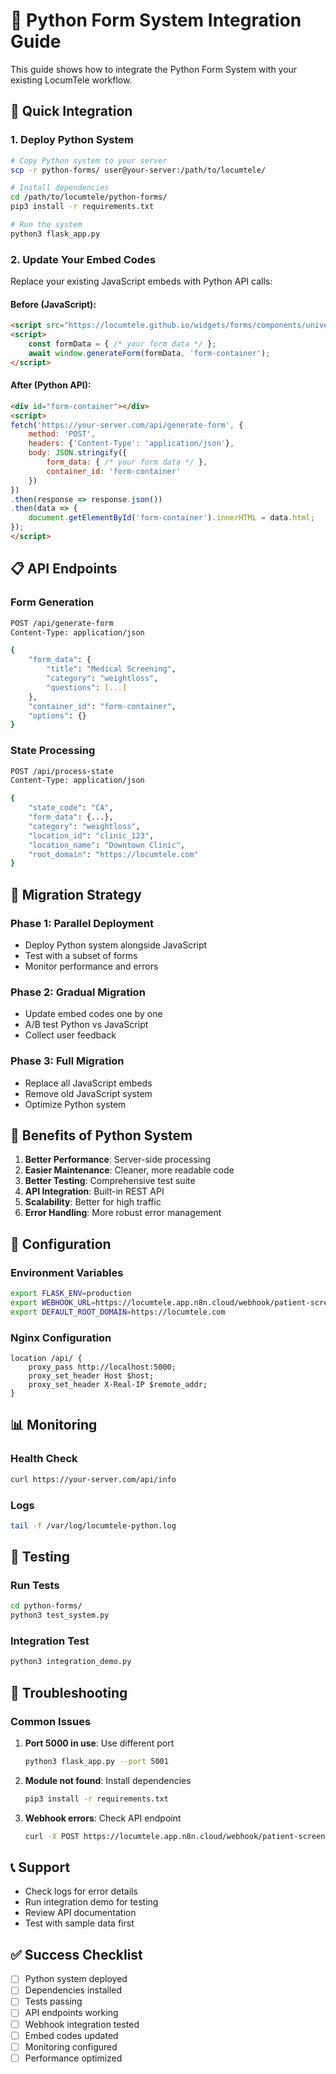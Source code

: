 # 🔗 Python Form System Integration Guide

This guide shows how to integrate the Python Form System with your existing LocumTele workflow.

## 🚀 Quick Integration

### 1. Deploy Python System

```bash
# Copy Python system to your server
scp -r python-forms/ user@your-server:/path/to/locumtele/

# Install dependencies
cd /path/to/locumtele/python-forms/
pip3 install -r requirements.txt

# Run the system
python3 flask_app.py
```

### 2. Update Your Embed Codes

Replace your existing JavaScript embeds with Python API calls:

#### Before (JavaScript):
```html
<script src="https://locumtele.github.io/widgets/forms/components/universalFormLoader.js"></script>
<script>
    const formData = { /* your form data */ };
    await window.generateForm(formData, 'form-container');
</script>
```

#### After (Python API):
```html
<div id="form-container"></div>
<script>
fetch('https://your-server.com/api/generate-form', {
    method: 'POST',
    headers: {'Content-Type': 'application/json'},
    body: JSON.stringify({
        form_data: { /* your form data */ },
        container_id: 'form-container'
    })
})
.then(response => response.json())
.then(data => {
    document.getElementById('form-container').innerHTML = data.html;
});
</script>
```

## 📋 API Endpoints

### Form Generation
```bash
POST /api/generate-form
Content-Type: application/json

{
    "form_data": {
        "title": "Medical Screening",
        "category": "weightloss",
        "questions": [...]
    },
    "container_id": "form-container",
    "options": {}
}
```

### State Processing
```bash
POST /api/process-state
Content-Type: application/json

{
    "state_code": "CA",
    "form_data": {...},
    "category": "weightloss",
    "location_id": "clinic_123",
    "location_name": "Downtown Clinic",
    "root_domain": "https://locumtele.com"
}
```

## 🔄 Migration Strategy

### Phase 1: Parallel Deployment
- Deploy Python system alongside JavaScript
- Test with a subset of forms
- Monitor performance and errors

### Phase 2: Gradual Migration
- Update embed codes one by one
- A/B test Python vs JavaScript
- Collect user feedback

### Phase 3: Full Migration
- Replace all JavaScript embeds
- Remove old JavaScript system
- Optimize Python system

## 🎯 Benefits of Python System

1. **Better Performance**: Server-side processing
2. **Easier Maintenance**: Cleaner, more readable code
3. **Better Testing**: Comprehensive test suite
4. **API Integration**: Built-in REST API
5. **Scalability**: Better for high traffic
6. **Error Handling**: More robust error management

## 🔧 Configuration

### Environment Variables
```bash
export FLASK_ENV=production
export WEBHOOK_URL=https://locumtele.app.n8n.cloud/webhook/patient-screener
export DEFAULT_ROOT_DOMAIN=https://locumtele.com
```

### Nginx Configuration
```nginx
location /api/ {
    proxy_pass http://localhost:5000;
    proxy_set_header Host $host;
    proxy_set_header X-Real-IP $remote_addr;
}
```

## 📊 Monitoring

### Health Check
```bash
curl https://your-server.com/api/info
```

### Logs
```bash
tail -f /var/log/locumtele-python.log
```

## 🧪 Testing

### Run Tests
```bash
cd python-forms/
python3 test_system.py
```

### Integration Test
```bash
python3 integration_demo.py
```

## 🚨 Troubleshooting

### Common Issues

1. **Port 5000 in use**: Use different port
   ```bash
   python3 flask_app.py --port 5001
   ```

2. **Module not found**: Install dependencies
   ```bash
   pip3 install -r requirements.txt
   ```

3. **Webhook errors**: Check API endpoint
   ```bash
   curl -X POST https://locumtele.app.n8n.cloud/webhook/patient-screener
   ```

## 📞 Support

- Check logs for error details
- Run integration demo for testing
- Review API documentation
- Test with sample data first

## ✅ Success Checklist

- [ ] Python system deployed
- [ ] Dependencies installed
- [ ] Tests passing
- [ ] API endpoints working
- [ ] Webhook integration tested
- [ ] Embed codes updated
- [ ] Monitoring configured
- [ ] Performance optimized
